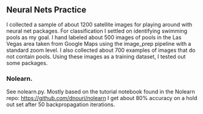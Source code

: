 ## Neural Nets Practice
I collected a sample of about 1200 satellite images for playing around with neural net packages. For classification I settled on identifying swimming pools as my goal. I hand labeled about 500 images of pools in the Las Vegas area taken from Google Maps using the image_prep pipeline with a standard zoom level. I also collected about 700 examples of images that do not contain pools. Using these images as a training dataset, I tested out some packages.

### Nolearn.
See nolearn.py.  Mostly based on the tutorial notebook found in the Nolearn repo: https://github.com/dnouri/nolearn 
I get about 80% accuracy on a hold out set after 50 backpropagation iterations.